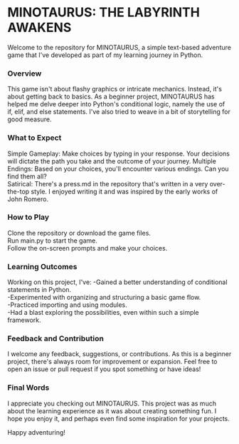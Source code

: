 # MINOTAURUS: THE LABYRINTH AWAKENS
Welcome to the repository for MINOTAURUS, a simple text-based adventure game that I've developed as part of my learning journey in Python.

### Overview
This game isn't about flashy graphics or intricate mechanics. Instead, it's about getting back to basics. As a beginner project, MINOTAURUS has helped me delve deeper into Python's conditional logic, namely the use of if, elif, and else statements. I've also tried to weave in a bit of storytelling for good measure.

### What to Expect
Simple Gameplay: Make choices by typing in your response. Your decisions will dictate the path you take and the outcome of your journey.
Multiple Endings: Based on your choices, you'll encounter various endings. Can you find them all?  
Satirical: There's a press.md in the repository that's written in a very over-the-top style. I enjoyed writing it and was inspired by the early works of John Romero.

### How to Play
Clone the repository or download the game files.  
Run main.py to start the game.  
Follow the on-screen prompts and make your choices.  

### Learning Outcomes
Working on this project, I've:
-Gained a better understanding of conditional statements in Python.  
-Experimented with organizing and structuring a basic game flow.  
-Practiced importing and using modules.  
-Had a blast exploring the possibilities, even within such a simple framework.  

### Feedback and Contribution
I welcome any feedback, suggestions, or contributions. As this is a beginner project, there's always room for improvement or expansion. Feel free to open an issue or pull request if you spot something or have ideas!

### Final Words
I appreciate you checking out MINOTAURUS. This project was as much about the learning experience as it was about creating something fun. I hope you enjoy it, and perhaps even find some inspiration for your projects.

Happy adventuring!
